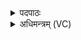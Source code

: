 <details><summary>पदपाठः</summary>

स॒न्धय॒ इति॑ स॒म्ऽधये॑। जा॒रम्। गे॒हाय॑। उ॒प॒प॒तिमित्यु॑पऽप॒तिम्। आर्त्या॒ऽऽइत्याऽऋ॑त्यै। परि॑वित्त॒मिति॒ परि॑ऽवित्तम्। निर्ऋ॑त्या॒ इति॒ निःऽऋ॑त्यै। प॒रि॒वि॒वि॒दा॒नमिति॑ परिऽविविदा॒नम्। अरा॑ध्यै। ए॒दि॒धि॒षुः॒प॒तिमित्यो॑दिधिषुःऽ प॒तिम्। निष्कृ॑त्यै। निःकृ॑त्या॒ इति॒ निःकृ॑त्यै। पे॒श॒स्का॒रीम्। पे॒शः॒का॒रीमिति॑ पेशःका॒रीम्। सं॒ज्ञाना॒येति॑ स॒म्ऽज्ञाना॑य। स्म॒र॒का॒रीमिति॑ स्मरऽका॒रीम्। प्र॒का॒मोद्या॒येति॑ प्रकाम॒ऽउद्या॑य। उ॒प॒सद॒मित्यु॑प॒ऽसद॑म्। वर्णा॑य। अ॒नु॒रुध॒मित्य॑नु॒ऽरुध॑म्। बला॑य। उ॒प॒दामित्यु॑प॒ऽदाम्। ९।
</details>

<details><summary>अधिमन्त्रम् (VC)</summary>

- विद्वान् देवता
- नारायण ऋषिः
- भुरिगत्यष्टिः
- गान्धारः
</details>